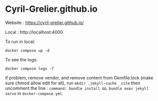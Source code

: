 # Cyril-Grelier.github.io

Website : https://cyril-grelier.github.io/

Local : http://localhost:4000


To run in local:

    docker compose up -d

To see the logs:

    docker compose logs -f

if problem, remove vendor, and remove content from Gemfile.lock (make sure chmod allow edit for all), run `mkdir .jekyll-cache _site` then uncomment the line :
`command: bundle install && bundle exec jekyll serve` in `docker-compose.yml`.
